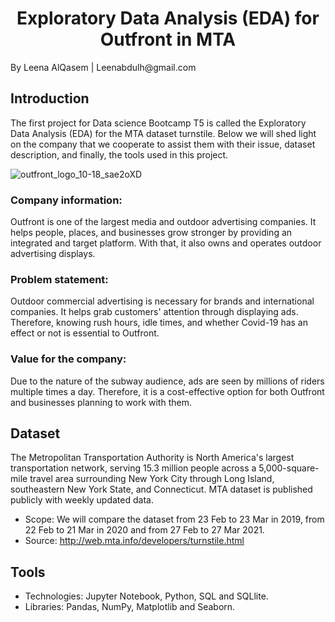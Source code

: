 <h1 align="center">Exploratory Data Analysis (EDA) for Outfront in MTA</h1>
By Leena AlQasem | Leenabdulh@gmail.com 


## Introduction
The first project for Data science Bootcamp T5 is called the Exploratory Data Analysis (EDA) for the MTA
dataset turnstile. Below we will shed light on the company that we cooperate to assist them with their issue, dataset description, and finally, the tools used in this project.

![outfront_logo_10-18_sae2oXD](https://user-images.githubusercontent.com/57495692/140868685-d974c1dd-0578-4f8e-a52e-602832787efe.jpg)

### Company information:
Outfront is one of the largest media and outdoor advertising companies. It helps people, places, and businesses grow stronger by providing an integrated and target platform. With that, it also owns and operates outdoor advertising displays.

### Problem statement: 
Outdoor commercial advertising is necessary for brands and international companies. It helps grab customers' attention through displaying ads. Therefore, knowing rush hours, idle times, and whether Covid-19 has an effect or not is essential to Outfront.

### Value for the company: 
Due to the nature of the subway audience, ads are seen by millions of riders multiple times a day. Therefore, it is a cost-effective option for both Outfront and businesses planning to work with them.


## Dataset
The Metropolitan Transportation Authority is North America's largest transportation network, serving 15.3 million people across a 5,000-square-mile travel area surrounding New York City through Long Island, southeastern New York State, and Connecticut. MTA dataset is published publicly with weekly updated data.
  - Scope: We will compare the dataset from 23 Feb to 23 Mar in 2019, from 22 Feb to 21 Mar in 2020 and from 27 Feb to 27 Mar 2021.
  - Source: http://web.mta.info/developers/turnstile.html


## Tools
- Technologies: Jupyter Notebook, Python, SQL and SQLlite.
- Libraries: Pandas, NumPy, Matplotlib and Seaborn.

